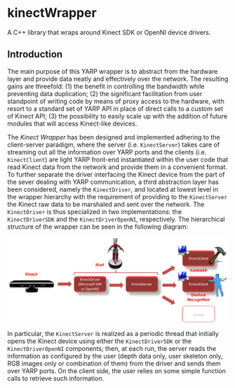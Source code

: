 kinectWrapper
=============

A C++ library that wraps around Kinect SDK or OpenNI device drivers.

## Introduction

The main purpose of this YARP wrapper is to abstract from the hardware layer and provide data neatly and effectively over the network. The resulting gains are threefold: (1) the benefit in controlling the bandwidth while preventing data duplication; (2) the significant facilitation from user standpoint of writing code by means of proxy access to the hardware, with resort to a standard set of YARP API in place of direct calls to a custom set of Kinect API; (3) the possibility to easily scale up with the addition of future modules that will access Kinect-like devices.

The _Kinect Wrapper_ has been designed and implemented adhering to the client-server paradigm, where the server (i.e. `KinectServer`) takes care of streaming out all the information over YARP ports and the clients (i.e. `KinectClient`) are light YARP front-end instantiated within the user code that read Kinect data from the network and provide them in a convenient format.
To further separate the driver interfacing the Kinect device from the part of the sever dealing with YARP communication, a third abstraction layer has been considered, namely the `KinectDriver`, and located at lowest level in the wrapper hierarchy with the requirement of providing to the `KinectServer` the Kinect raw data to be marshaled and sent over the network. The `KinectDriver` is thus specialized in two implementations: the `KinectDriverSDK` and the `KinectDriverOpenNI`, respectively.
The hierarchical structure of the wrapper can be seen in the following diagram:

![Diagram of Kinect-Wrapper architecture](architecture.png)

In particular, the `KinectServer` is realized as a periodic thread that initially opens the Kinect device using either the `KinectDriverSDK` or the `KinectDriverOpenNI` components; then, at each run, the server reads the information as configured by the user (depth data only, user skeleton only, RGB images only or combination of them) from the driver and sends them over YARP ports. On the client side, the user relies on some simple function calls to retrieve such information.
